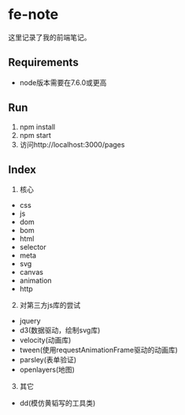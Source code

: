 # fe-note
这里记录了我的前端笔记。

## Requirements
* node版本需要在7.6.0或更高

## Run
1. npm install
2. npm start
3. 访问http://localhost:3000/pages

## Index
1. 核心
 * css
 * js
 * dom
 * bom
 * html
 * selector
 * meta
 * svg
 * canvas
 * animation
 * http
2. 对第三方js库的尝试
 * jquery
 * d3(数据驱动，绘制svg库)
 * velocity(动画库)
 * tween(使用requestAnimationFrame驱动的动画库)
 * parsley(表单验证)
 * openlayers(地图)
3. 其它
 * dd(模仿黄韬写的工具类)